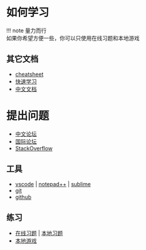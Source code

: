 # 如何学习
!!! note
	量力而行\
	如果你希望方便一些，你可以只使用在线习题和本地游戏

## 其它文档
* [cheatsheet](https://juliadocs.github.io/Julia-Cheat-Sheet/zh-cn/)
* [快速学习](https://learnxinyminutes.com/docs/zh-cn/julia-cn/)
* [中文文档](https://docs.juliacn.com/latest/)

# 提出问题
* [中文论坛](https://discourse.juliacn.com/)
* [国际论坛](https://discourse.julialang.org/)
* [StackOverflow](https://stackoverflow.com/)

## 工具
* [vscode](tools/vscode.md) | [notepad++](https://www.luogu.com.cn/blog/user13091/ghj1222-likes-npp) | [sublime](https://www.luogu.com.cn/blog/acking/sublime)
* [git](tools/git.md)
* [github](tools/github.md)

## 练习
* [在线习题](tools/hydrooj.md) | [本地习题](tools/leetcode_jl.md)
* [本地游戏](tools/lightlearn_jl.md)

[^1]: https://discourse.juliacn.com/t/topic/159
